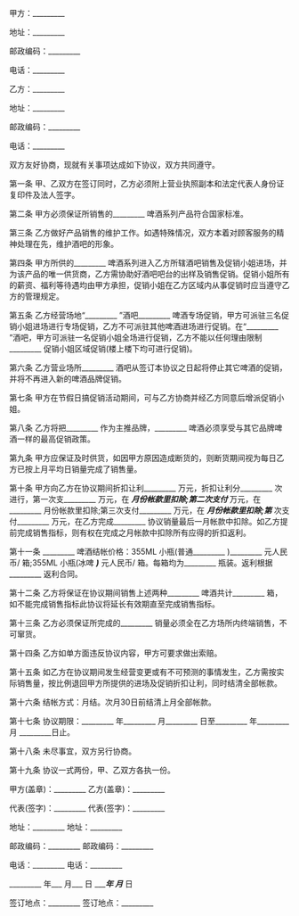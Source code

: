 
 


甲方：_________


地址：_________


邮政编码：_________


电话：_________


乙方：_________


地址：_________


邮政编码：_________


电话：_________


双方友好协商，现就有关事项达成如下协议，双方共同遵守。


第一条 甲、乙双方在签订同时，乙方必须附上营业执照副本和法定代表人身份证复印件及法人签字。


第二条 甲方必须保证所销售的_________ 啤酒系列产品符合国家标准。


第三条 乙方做好产品销售的维护工作。如遇特殊情况，双方本着对顾客服务的精神处理在先，维护酒吧的形象。


第四条 甲方所供的_________ 啤酒系列进入乙方所辖酒吧销售及促销小姐进场，并为该产品的唯一供货商，乙方需协助好酒吧吧台的出样及销售促销。促销小姐所有的薪资、福利等待遇均由甲方承担，促销小姐在乙方区域内从事促销时应当遵守乙方的管理规定。


第五条 乙方经营场地“_________ ”酒吧_________ 啤酒专场促销，甲方可派驻三名促销小姐进场进行专场促销，乙方不可派驻其他啤酒进场进行促销。在“_________ ”酒吧，甲方可派驻一名促销小姐全场进行促销，乙方不能以任何理由限制_________ 促销小姐区域促销(楼上楼下均可进行促销)。


第六条 乙方营业场所_________ 酒吧从签订本协议之日起将停止其它啤酒的促销，并将不再进入新的啤酒品牌促销。


第七条 甲方在节假日搞促销活动期间，可与乙方协商并经乙方同意后增派促销小姐。


第八条 乙方将把_________ 作为主推品牌，_________ 啤酒必须享受与其它品牌啤酒一样的最高促销政策。


第九条 甲方应保证及时供货，如因甲方原因造成断货的，则断货期间视为每日乙方已按上月平均日销量完成了销售量。


第十条 甲方向乙方在协议期间折扣让利_________ 万元，折扣让利分_________ 次进行，第一次支_________ 万元，在 _________月份帐款里扣除;第二次支付_________ 万元，在_________ 月份帐款里扣除;第三次支付_________ 万元，在 _________月份帐款里扣除;第_________ 次支付_________ 万元，在乙方完成_________ 协议销量最后一月帐款中扣除。如乙方提前完成销售指标，则有权在完成之月帐款中扣除所有应得的折扣返利。


第十一条 _________ 啤酒结帐价格：355ML 小瓶(普通_________ )_________ 元人民币/ 箱;355ML 小瓶(冰啤 _________)_________ 元人民币/ 箱。每箱均为_________ 瓶装。返利根据_________ 返利合同。


第十二条 乙方将保证在协议期间销售上述两种_________ 啤酒共计_________ 箱，如不能完成销售指标此协议将延长有效期直至完成销售指标。


第十三条 乙方必须保证所完成的_________ 销量必须全在乙方场所内终端销售，不可窜货。


第十四条 乙方如单方面违反协议内容，甲方可要求做出索赔。


第十五条 如乙方在协议期间发生经营变更或有不可预测的事情发生，乙方需按实际销售量，按比例退回甲方所提供的进场及促销折扣让利，同时结清全部帐款。


第十六条 结帐方式：月结。次月30日前结清上月全部帐款。


第十七条 协议期限：_________ 年_________ 月_________ 日至_________ 年_________ 月 _________日止。


第十八条 未尽事宜，双方另行协商。


第十九条 协议一式两份，甲、乙双方各执一份。


甲方(盖章)：_________ 乙方(盖章)：_________


代表(签字)：_________ 代表(签字)：_________


地址：_________ 地址：_________


邮政编码：_________ 邮政编码：_________


电话：_________ 电话：_________


_________ 年___ 月___ 日 _________年___ 月___ 日


签订地点：_________ 签订地点：_________
 


 

 
 
 
 
 
  


  
 

  


  


  
 
 
 
 

